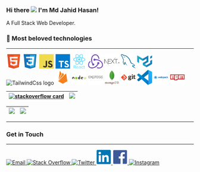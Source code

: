 ### Hi there <img src="https://raw.githubusercontent.com/MartinHeinz/MartinHeinz/master/wave.gif" width="30px"/> I'm Md Jahid Hasan!

A Full Stack Web Developer.


### 🧰 Most beloved technologies
---
<img
  src="https://github.com/devicons/devicon/blob/master/icons/html5/html5-original.svg"
  alt="Html logo"
  width="40px"
  height="40px"
/>
<img
  src="https://github.com/devicons/devicon/blob/master/icons/css3/css3-original.svg"
  alt="Css logo"
  width="40px"
  height="40px"
/>
<img
  src="https://github.com/devicons/devicon/blob/master/icons/javascript/javascript-original.svg"
  alt="Javascript logo"
  width="40px"
  height="40px"
/>
<img
  src="https://github.com/devicons/devicon/blob/master/icons/typescript/typescript-original.svg"
  alt="Typescript logo"
  width="40px"
  height="40px"
/>
<img
  src="https://github.com/devicons/devicon/blob/master/icons/react/react-original-wordmark.svg"
  alt="React.Js logo"
  width="40px"
  height="40px"
/>
<img
  src="https://github.com/devicons/devicon/blob/master/icons/redux/redux-original.svg"
  alt="Redux logo"
  width="40px"
  height="40px"
/>
<img
  src="https://github.com/devicons/devicon/blob/master/icons/nextjs/nextjs-original-wordmark.svg"
  alt="Next.Js logo"
  width="40px"
  height="40px"
/>
<img
  src="https://github.com/devicons/devicon/blob/master/icons/mysql/mysql-original.svg"
  alt="Flutter logo"
  width="40px"
  height="40px"
/>
<img
  src="https://github.com/devicons/devicon/blob/master/icons/materialui/materialui-original.svg"
  alt="MaterialUI logo"
  width="40px"
  height="40px"
/>
<img
  src="https://cdn.worldvectorlogo.com/logos/tailwindcss.svg"
  alt="TailwindCss logo"
  width="40px"
  height="40px"
/>
<img
  src="https://github.com/devicons/devicon/blob/master/icons/firebase/firebase-plain.svg"
  alt="Firebase logo"
  width="40px"
  height="40px"
/>
<img
  src="https://github.com/devicons/devicon/blob/master/icons/nodejs/nodejs-original-wordmark.svg"
  alt="NodeJs logo"
  width="40px"
  height="40px"
/>
<img
  src="https://github.com/devicons/devicon/blob/master/icons/express/express-original-wordmark.svg"
  alt="Express logo"
  width="40px"
  height="40px"
/>
<img
  src="https://github.com/devicons/devicon/blob/master/icons/mongodb/mongodb-original-wordmark.svg"
  alt="MongoDB logo"
  width="40px"
  height="40px"
/>
<img
  src="https://github.com/devicons/devicon/blob/master/icons/git/git-original-wordmark.svg"
  alt="Git logo"
  width="40px"
  height="40px"
/>
<img
  src="https://raw.githubusercontent.com/github/explore/80688e429a7d4ef2fca1e82350fe8e3517d3494d/topics/visual-studio-code/visual-studio-code.png"
  alt="Vscode logo"
  width="40px"
  height="40px"
/>
<img
  src="https://github.com/devicons/devicon/blob/master/icons/webpack/webpack-original-wordmark.svg"
  alt="Webpack logo"
  width="40px"
  height="40px"
/>
<img
  src="https://github.com/devicons/devicon/blob/master/icons/npm/npm-original-wordmark.svg"
  alt="Npm logo"
  width="40px"
  height="40px"
/>


|[![stackoverflow card](https://readme-components.vercel.app/api?component=stackoverflow&stackoverflowid=10581613)](https://stackoverflow.com/users/10581613/md-jahid-hasan) |<img src="https://github-readme-streak-stats.herokuapp.com/?&user=mdjahidhasan009"/>|
|---|---|

| <img src="https://github-readme-stats.vercel.app/api/top-langs/?username=mdjahidhasan009&layout=compact&hide=html,css"/>|<img src="https://github-readme-stats.vercel.app/api?username=mdjahidhasan009&show_icons=true&count_private=true&hide_rank=true"/>|
|---|---|

---

### Get in Touch
---

<a href="mailto:jahid60012@gmail.com">
  <img
 src="https://img.icons8.com/fluency/48/000000/gmail-new.png"
  alt="Email"
     title='Email'
  width="40px"
  height="40px"
/>
</a>
<a href='https://stackoverflow.com/users/10581613'>
  <img
  src="https://img.icons8.com/color/48/000000/stackoverflow.png"
  alt="Stack Overflow"
     title='Stack Overflow'
  width="40px"
  height="40px"
/>
</a>
<a href='https://twitter.com/mdjahidhasan009'>
  <img
  src="https://img.icons8.com/color/48/000000/twitter--v1.png"
  alt="Twitter"
     title='Twitter'
  width="40px"
  height="40px"
/>
</a>
<a href='https://www.linkedin.com/in/mdjahidhasan009/'>
  <img
  src="https://github.com/devicons/devicon/blob/master/icons/linkedin/linkedin-original.svg"
  alt="LinkedIn"
     title='LinkedIn'
  width="40px"
  height="40px"
/>
</a>
<a href='https://www.facebook.com/mdjahidhasan009'>
  <img
  src="https://github.com/devicons/devicon/blob/master/icons/facebook/facebook-original.svg"
  alt="Facebook"
     title='Facebook'
  width="40px"
  height="40px"
/>
</a>
<a href='https://www.instagram.com/mdjahidhasan009/'>
  <img
  src="https://img.icons8.com/fluency/48/000000/instagram-new.png"
  alt="Instagram"
     title='Instagram'
  width="40px"
  height="40px"
/>
</a>

